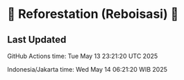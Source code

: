 
# 🌳 Reforestation (Reboisasi) 🌲

## Last Updated

GitHub Actions time: Tue May 13 23:21:20 UTC 2025

Indonesia/Jakarta time: Wed May 14 06:21:20 WIB 2025
